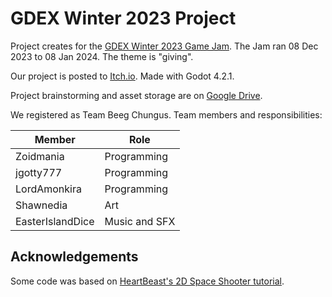 # GDEX Winter 2023 Project

Project creates for the [GDEX Winter 2023 Game Jam][gdex]. The Jam ran 08 Dec 2023 to 08 Jan 2024.
The theme is "giving".

Our project is posted to [Itch.io][itch]. Made with Godot 4.2.1.

Project brainstorming and asset storage are on [Google Drive][drive].

[gdex]: https://www.thegdex.com/gamejam
[itch]: https://zoidmania.itch.io/winter-gdex-2023
[drive]: https://drive.google.com/drive/folders/1_vYqE5lANCQOMpH3VYHCQLlzXFNhHwyi?usp=drive_link

We registered as Team Beeg Chungus. Team members and responsibilities:

| **Member**       | **Role**      |
|------------------|---------------|
| Zoidmania        | Programming   |
| jgotty777        | Programming   |
| LordAmonkira     | Programming   |
| Shawnedia        | Art           |
| EasterIslandDice | Music and SFX |

## Acknowledgements

Some code was based on [HeartBeast's 2D Space Shooter tutorial][hb-tut].

[hb-tut]: https://github.com/uheartbeast/Galaxy-Defiance

